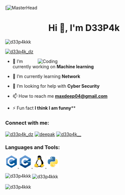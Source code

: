 [![MasterHead](https://1.bp.blogspot.com/-7A4WynwLsMw/XbBpCXG8fHI/AAAAAAAAMt4/uOa1bpLskYgrwGbllhSu2SDj_Mig8SXJQCLcBGAsYHQ/s1600/2000_600px.gif)
<h1 align="center">Hi 👋, I'm D33P4k</h1>
<p align="left"> <img src="https://komarev.com/ghpvc/?username=d33p4kkk&label=Profile%20views&color=0e75b6&style=flat" alt="d33p4kkk" /> </p>

<p align="left"> <a href="https://twitter.com/d33p4k_dz" target="blank"><img src="https://img.shields.io/twitter/follow/d33p4k_dz?logo=twitter&style=for-the-badge" alt="d33p4k_dz" /></a> </p>
<img align="right" alt="Coding" width="400" src="https://cdn.dribbble.com/users/1162077/screenshots/3848914/programmer.gif">


- 🔭 I’m currently working on **Machine learning**

- 🌱 I’m currently learning **Network**

- 🤝 I’m looking for help with **Cyber Security**

- 📫 How to reach me **maxdeep04@gmail.com**

- ⚡ Fun fact **I think I am funny****

<h3 align="left">Connect with me:</h3>
<p align="left">
<a href="https://twitter.com/d33p4k_dz" target="blank"><img align="center" src="https://raw.githubusercontent.com/rahuldkjain/github-profile-readme-generator/master/src/images/icons/Social/twitter.svg" alt="d33p4k_dz" height="30" width="40" /></a>
<a href="https://fb.com/deepak" target="blank"><img align="center" src="https://raw.githubusercontent.com/rahuldkjain/github-profile-readme-generator/master/src/images/icons/Social/facebook.svg" alt="deepak" height="30" width="40" /></a>
<a href="https://instagram.com/d33p4k__" target="blank"><img align="center" src="https://raw.githubusercontent.com/rahuldkjain/github-profile-readme-generator/master/src/images/icons/Social/instagram.svg" alt="d33p4k__" height="30" width="40" /></a>
</p>

<h3 align="left">Languages and Tools:</h3>
<p align="left"> <a href="https://www.cprogramming.com/" target="_blank" rel="noreferrer"> <img src="https://raw.githubusercontent.com/devicons/devicon/master/icons/c/c-original.svg" alt="c" width="40" height="40"/> </a> <a href="https://www.w3schools.com/cpp/" target="_blank" rel="noreferrer"> <img src="https://raw.githubusercontent.com/devicons/devicon/master/icons/cplusplus/cplusplus-original.svg" alt="cplusplus" width="40" height="40"/> </a> <a href="https://www.linux.org/" target="_blank" rel="noreferrer"> <img src="https://raw.githubusercontent.com/devicons/devicon/master/icons/linux/linux-original.svg" alt="linux" width="40" height="40"/> </a> <a href="https://www.python.org" target="_blank" rel="noreferrer"> <img src="https://raw.githubusercontent.com/devicons/devicon/master/icons/python/python-original.svg" alt="python" width="40" height="40"/> </a> </p>

<p><img align="left" src="https://github-readme-stats.vercel.app/api/top-langs?username=d33p4kkk&show_icons=true&locale=en&layout=compact" alt="d33p4kkk" /></p>

<p>&nbsp;<img align="center" src="https://github-readme-stats.vercel.app/api?username=d33p4kkk&show_icons=true&locale=en" alt="d33p4kkk" /></p>

<p><img align="center" src="https://github-readme-streak-stats.herokuapp.com/?user=d33p4kkk&" alt="d33p4kkk" /></p>

